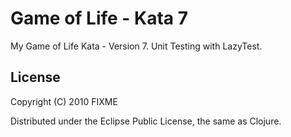 # Game of Life - Kata 7

My Game of Life Kata - Version 7.
Unit Testing with LazyTest.

## License

Copyright (C) 2010 FIXME

Distributed under the Eclipse Public License, the same as Clojure.
